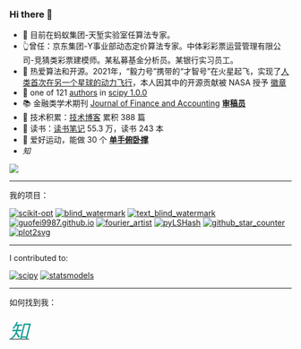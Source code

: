 
<h3 id="hi-there-">Hi there 👋</h3>
<ul>
<li>👯 目前在蚂蚁集团-天堑实验室任算法专家。</li>
<li>👆曾任：京东集团-Y事业部动态定价算法专家。中体彩彩票运营管理有限公司-竞猜类彩票建模师。某私募基金分析员。某银行实习员工。</li>
<li>🧮 热爱算法和开源。2021年，“毅力号”携带的“才智号”在火星起飞，实现了<a href="https://github.com/readme/featured/nasa-ingenuity-helicopter">人类首次在另一个星球的动力飞行</a>，本人因其中的开源贡献被 NASA 授予 <a href="https://github.com/guofei9987?achievement=mars-2020-contributor&amp;tab=achievements">徽章</a></li>
<li>🤔 one of 121 <a href="https://github.com/scipy/scipy/issues/7798">authors</a> in <a href="https://github.com/scipy/scipy/releases/tag/v1.0.0">scipy 1.0.0</a></li>
<li>📚 金融类学术期刊 <a href="http://www.sciencepublishinggroup.com/journal/index?journalid=171">Journal of Finance and Accounting</a> <strong><a href="https://www.guofei.site/pages/certification.html#Reviewer">审稿员</a></strong></li>
<li>🔭 技术积累：<a href="https://www.guofei.site/">技术博客</a> 累积 388 篇</li>
<li>📖 读书：<a href="https://www.guofei.site/reading/#/">读书笔记</a> 55.3 万，读书 243 本</li>
<li>🏃 爱好运动，能做 30 个 <b><a href="https://www.bilibili.com/video/BV1L64y1t7Ef/" target="_blank">单手俯卧撑</a></b></li>
<li><span class="fa-stack fa-lg"><i class="fa fa-circle fa-stack-2x"></i><i class="fa fa-stack-1x fa-inverse">知</i></span> <a href="https://www.zhihu.com/people/guo-fei-16-12/answers/by_votes" target="_blank"><object data="https://www.guofei.site/guofei9987/zhihu.svg"></object></a></li>
</ul>
<img src="https://www.guofei.site/pages/trophy.svg">
<!-- 📫 -->
<hr/>
<p>我的项目：</p>
<p><a href="https://github.com/guofei9987/scikit-opt"><img alt="scikit-opt" src="https://www.guofei.site/public/icon/scikit-opt.svg"/></a>
<a href="https://github.com/guofei9987/blind_watermark"><img alt="blind_watermark" src="https://www.guofei.site/public/icon/blind_watermark.svg"/></a>
<a href="https://github.com/guofei9987/text_blind_watermark"><img alt="text_blind_watermark" src="https://www.guofei.site/public/icon/text_blind_watermark.svg"/></a>
<a href="https://github.com/guofei9987/guofei9987.github.io"><img alt="guofei9987.github.io" src="https://www.guofei.site/public/icon/guofei9987.github.io.svg"/></a>
<a href="https://github.com/guofei9987/fourier_artist"><img alt="fourier_artist" src="https://www.guofei.site/public/icon/fourier_artist.svg"/></a>
<a href="https://github.com/guofei9987/pyLSHash"><img alt="pyLSHash" src="https://www.guofei.site/public/icon/pyLSHash.svg"/></a>
<a href="https://github.com/guofei9987/github_star_counter"><img alt="github_star_counter" src="https://www.guofei.site/public/icon/github_star_counter.svg"/></a>
<a href="https://github.com/guofei9987/plot2svg"><img alt="plot2svg" src="https://www.guofei.site/public/icon/plot2svg.svg"/></a></p>
<hr/>
<p>I contributed to:</p>
<p><a href="https://github.com/scipy/scipy"><img alt="scipy" src="https://github-readme-stats.vercel.app/api/pin/?username=scipy&amp;repo=scipy&amp;theme=radical"/></a>
<a href="https://github.com/guofei9987/statsmodels"><img alt="statsmodels" src="https://github-readme-stats.vercel.app/api/pin/?username=statsmodels&amp;repo=statsmodels&amp;theme=radical"/></a></p>
<hr/>
<p>如何找到我：</p>
<p><a href="https://github.com/guofei9987/"><i class="fa fa-github fa-lg" style="color:#16a095;font-size:70px;"></i></a></p>
<p><a href="https://www.zhihu.com/people/guo-fei-16-12/answers/by_votes">
<span class="fa-stack fa-lg" style="color:#16a095;font-size:35px;">
<i class="fa fa-circle fa-stack-2x"></i>
<i class="fa fa-stack-1x fa-inverse">知</i>
</span>
</a></p>
<p><img alt="" src="http://www.guofei.site/public/donate/qr_wechat.jpg"/></p>
